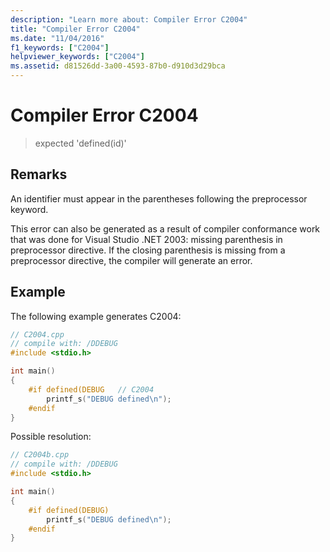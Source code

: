 ```yaml
---
description: "Learn more about: Compiler Error C2004"
title: "Compiler Error C2004"
ms.date: "11/04/2016"
f1_keywords: ["C2004"]
helpviewer_keywords: ["C2004"]
ms.assetid: d81526dd-3a00-4593-87b0-d910d3d29bca
---
```

# Compiler Error C2004

> expected 'defined(id)'

## Remarks

An identifier must appear in the parentheses following the preprocessor keyword.

This error can also be generated as a result of compiler conformance work that was done for Visual Studio .NET 2003: missing parenthesis in preprocessor directive. If the closing parenthesis is missing from a preprocessor directive, the compiler will generate an error.

## Example

The following example generates C2004:

```cpp
// C2004.cpp
// compile with: /DDEBUG
#include <stdio.h>

int main()
{
    #if defined(DEBUG   // C2004
        printf_s("DEBUG defined\n");
    #endif
}
```

Possible resolution:

```cpp
// C2004b.cpp
// compile with: /DDEBUG
#include <stdio.h>

int main()
{
    #if defined(DEBUG)
        printf_s("DEBUG defined\n");
    #endif
}
```
